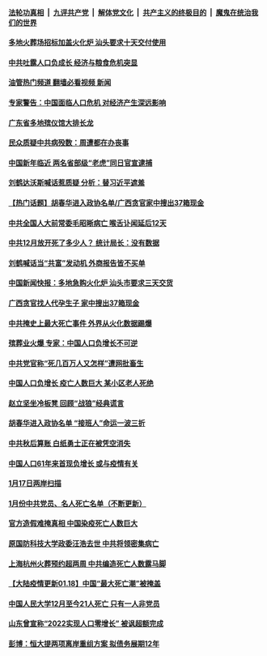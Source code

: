 ####  [法轮功真相](../../../../basic/blob/master/README.md?t=01190012) &nbsp;|&nbsp; [九评共产党](../../../../9ping.md/blob/master/README.md?t=01190012) &nbsp;|&nbsp; [解体党文化](../../../../jtdwh.md/blob/master/README.md?t=01190012)  &nbsp;|&nbsp; [共产主义的终极目的](../../../../gczydzjmd.md/blob/master/README.md?t=01190012) &nbsp;|&nbsp; [魔鬼在统治我们的世界](../../../../mgztzwmdsj.md/blob/master/README.md?t=01190012) 

#### [多地火葬场招标加盖火化炉 汕头要求十天交付使用](../pages/prog204/a103626411.md?t=01190012) 

#### [中共吐露人口负成长 经济与粮食危机突显](../pages/prog204/a103627761.md?t=01190012) 

#### [油管热门频道 翻墙必看视频 新闻](http://129.146.143.75:81/youtube.html?01190012)

#### [专家警告：中国面临人口危机 对经济产生深远影响](../pages/prog204/a103627733.md?t=01190012) 

#### [广东省多地殡仪馆大排长龙](../pages/prog204/a103627760.md?t=01190012) 

#### [民众质疑中共病殁数：周遭都在办丧事](../pages/prog204/a103627758.md?t=01190012) 

#### [中国新年临近 两名省部级“老虎”同日官宣逮捕](../pages/prog204/a103627730.md?t=01190012) 

#### [刘鹤达沃斯喊话惹质疑 分析：替习近平遮羞](../pages/prog204/a103627721.md?t=01190012) 

#### [【热门话题】胡春华进入政协名单/广西贪官家中搜出37箱现金](../pages/prog204/a103627683.md?t=01190012) 

#### [中共全国人大前常委毛昭晰病亡 喉舌讣闻延后12天](../pages/prog204/a103627670.md?t=01190012) 

#### [中共12月放开死了多少人？ 统计局长：没有数据](../pages/prog204/a103627646.md?t=01190012) 

#### [刘鹤喊话当“共富”发动机 外商报告皆不买单](../pages/prog204/a103627636.md?t=01190012) 

#### [中国新闻快报：多地急购火化炉 汕头市要求三天交货](../pages/prog204/a103627565.md?t=01190012) 

#### [广西贪官找人代孕生子 家中搜出37箱现金](../pages/prog204/a103627574.md?t=01190012) 

#### [中共掩史上最大死亡事件 外界从火化数据踢爆](../pages/prog204/a103627562.md?t=01190012) 

#### [殡葬业火爆 专家：中国人口负增长不可逆](../pages/prog204/a103627564.md?t=01190012) 

#### [中共党官称“死几百万人又怎样”遭网批畜生](../pages/prog204/a103627560.md?t=01190012) 

#### [中国人口负增长 疫亡人数巨大 某小区老人死绝](../pages/prog204/a103627567.md?t=01190012) 

#### [赵立坚坐冷板凳 回顾“战狼”经典谎言](../pages/prog204/a103627490.md?t=01190012) 

#### [胡春华进入政协名单 “接班人”命运一波三折](../pages/prog204/a103627412.md?t=01190012) 

#### [中共秋后算账 白纸勇士正在被凭空消失](../pages/prog204/a103627454.md?t=01190012) 

#### [中国人口61年来首现负增长 或与疫情有关](../pages/prog204/a103627450.md?t=01190012) 

#### [1月17日两岸扫描](../pages/prog204/a103627456.md?t=01190012) 

#### [1月份中共党员、名人死亡名单（不断更新）](../pages/prog204/a103625047.md?t=01190012) 

#### [官方造假难掩真相 中国染疫死亡人数巨大](../pages/prog204/a103627452.md?t=01190012) 

#### [原国防科技大学政委汪浩去世 中共将领密集病亡](../pages/prog204/a103627461.md?t=01190012) 

#### [上海杭州火葬预约超两周 中共编造死亡人数露马脚](../pages/prog204/a103627378.md?t=01190012) 

#### [【大陆疫情更新01.18】中国“最大死亡潮”被掩盖](../pages/prog204/a103622164.md?t=01190012) 

#### [中国人民大学12月至今21人死亡 只有一人非党员](../pages/prog204/a103627278.md?t=01190012) 

#### [山东曾宣称“2022实现人口零增长” 被讽超额完成](../pages/prog204/a103627189.md?t=01190012) 

#### [彭博：恒大提两项离岸重组方案 拟债务展期12年](../pages/prog204/a103627220.md?t=01190012) 

<img src='http://gfw-breaker.win/goodnews/indexes/prog204.md' width='0px' height='0px'/>
